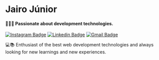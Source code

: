 # Jairo Júnior
#### 👨🏿‍💻 Passionate about development technologies.
[![Instagram Badge](https://img.shields.io/badge/-@ojairodev-0000cc?style=flat-square&labelColor=0000cc&logo=instagram&logoColor=white&link=https://twitter.com/dieegosf)](https://instagram.com/ojairodev) 
[![Linkedin Badge](https://img.shields.io/badge/-Jairo%20Júnior-0000cc?style=flat-square&logo=Linkedin&logoColor=white&link=https://www.linkedin.com/in/diego-schell-fernandes/)](https://www.linkedin.com/in/jairojr7/) 
[![Gmail Badge](https://img.shields.io/badge/-jairo@jasites.com.br-0000cc?style=flat-square&logo=Gmail&logoColor=white&link=mailto:diego.schell.f@gmail.com)](jairo@jasites.com.br)

💻📚 Enthusiast of the best web development technologies and always looking for new learnings and new experiences. 
